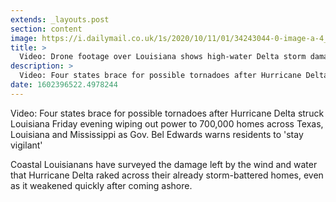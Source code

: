```yaml
--- 
extends: _layouts.post 
section: content 
image: https://i.dailymail.co.uk/1s/2020/10/11/01/34243044-0-image-a-4_1602377775156.jpg 
title: > 
  Video: Drone footage over Louisiana shows high-water Delta storm damage 
description: > 
  Video: Four states brace for possible tornadoes after Hurricane Delta struck Louisiana Friday evening wiping out power to 700,000 homes across Texas, Louisiana and Mississippi as Gov.Bel Edwards warns residents to 'stay vigilant'Coastal Louisianans have surveyed the damage left by the wind and water that Hurricane Delta raked across their already storm-battered homes, even as it weakened quickly after coming ashore. 
date: 1602396522.4978244 
--- 
```

Video: Four states brace for possible tornadoes after Hurricane Delta struck Louisiana Friday evening wiping out power to 700,000 homes across Texas, Louisiana and Mississippi as Gov. Bel Edwards warns residents to 'stay vigilant'

Coastal Louisianans have surveyed the damage left by the wind and water that Hurricane Delta raked across their already storm-battered homes, even as it weakened quickly after coming ashore.